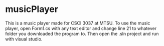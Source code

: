 # musicPlayer
This is a music player made for CSCI 3037 at MTSU.
To use the music player, open Form1.cs with any text editor and change line 21 to whatever folder you downloaded the program to.
Then open the .sln project and run with visual studio.
